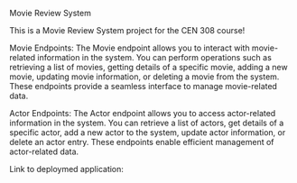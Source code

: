 Movie Review System 

This is a Movie Review System  project for the CEN 308 course! 

Movie Endpoints:
The Movie endpoint allows you to interact with movie-related information in the system. You can perform operations such as retrieving a list of movies, getting details of a specific movie, adding a new movie, updating movie information, or deleting a movie from the system. These endpoints provide a seamless interface to manage movie-related data.

Actor Endpoints:
The Actor endpoint allows you to access actor-related information in the system. You can retrieve a list of actors, get details of a specific actor, add a new actor to the system, update actor information, or delete an actor entry. These endpoints enable efficient management of actor-related data.

Link to deploymed application: 
